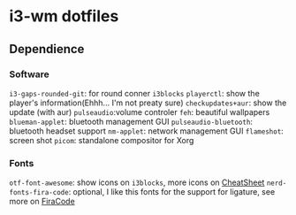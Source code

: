 # i3-wm dotfiles

## Dependience

### Software

`i3-gaps-rounded-git`: for round conner
`i3blocks`
`playerctl`: show the player's information(Ehhh... I'm not preaty sure)
`checkupdates+aur`: show the update (with aur)
`pulseaudio`:volume controler
`feh`: beautiful wallpapers
`blueman-applet`: bluetooth management GUI
`pulseaudio-bluetooth`: bluetooth headset support
`nm-applet`: network management GUI
`flameshot`: screen shot
`picom`: standalone compositor for Xorg

### Fonts

`otf-font-awesome`: show icons on `i3blocks`, more icons on [CheatSheet](https://fontawesome.com/search)
`nerd-fonts-fira-code`: optional, I like this fonts for the support for ligature, see more on [FiraCode](https://github.com/tonsky/FiraCode)


